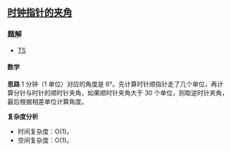 ## [时钟指针的夹角](https://leetcode.cn/problems/angle-between-hands-of-a-clock/)

### 题解
+ [TS](../../ts/1408/1344.ts)

#### 数学
**思路**
1 分钟（1 单位）对应的角度是 6°。先计算时针顺指针走了几个单位，再计算分针与时针的顺时针夹角，如果顺时针夹角大于 30 个单位，则取逆时针夹角，最后根据相差单位计算角度。

**复杂度分析**
+ 时间复杂度：O(1)。
+ 空间复杂度：O(1)。